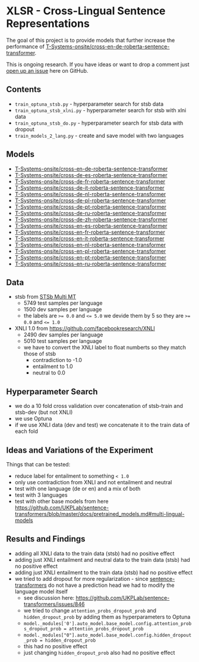 # XLSR - Cross-Lingual Sentence Representations
The goal of this project is to provide models that further increase the performance of [T-Systems-onsite/cross-en-de-roberta-sentence-transformer](https://huggingface.co/T-Systems-onsite/cross-en-de-roberta-sentence-transformer).

This is ongoing research. If you have ideas or want to drop a comment just
[open up an issue](https://github.com/German-NLP-Group/xlsr/issues/new) here on GitHub.

## Contents
- `train_optuna_stsb.py` - hyperparameter search for stsb data
- `train_optuna_stsb_xlni.py` - hyperparameter search for stsb with xlni data
- `train_optuna_stsb_do.py` - hyperparameter search for stsb data with dropout
- `train_models_2_lang.py` - create and save model with two languages

## Models
- [T-Systems-onsite/cross-en-de-roberta-sentence-transformer](https://huggingface.co/T-Systems-onsite/cross-en-de-roberta-sentence-transformer)
- [T-Systems-onsite/cross-de-es-roberta-sentence-transformer](https://huggingface.co/T-Systems-onsite/cross-de-es-roberta-sentence-transformer)
- [T-Systems-onsite/cross-de-fr-roberta-sentence-transformer](https://huggingface.co/T-Systems-onsite/cross-de-fr-roberta-sentence-transformer)
- [T-Systems-onsite/cross-de-it-roberta-sentence-transformer](https://huggingface.co/T-Systems-onsite/cross-de-it-roberta-sentence-transformer)
- [T-Systems-onsite/cross-de-nl-roberta-sentence-transformer](https://huggingface.co/T-Systems-onsite/cross-de-nl-roberta-sentence-transformer)
- [T-Systems-onsite/cross-de-pl-roberta-sentence-transformer](https://huggingface.co/T-Systems-onsite/cross-de-pl-roberta-sentence-transformer)
- [T-Systems-onsite/cross-de-pt-roberta-sentence-transformer](https://huggingface.co/T-Systems-onsite/cross-de-pt-roberta-sentence-transformer)
- [T-Systems-onsite/cross-de-ru-roberta-sentence-transformer](https://huggingface.co/T-Systems-onsite/cross-de-ru-roberta-sentence-transformer)
- [T-Systems-onsite/cross-de-zh-roberta-sentence-transformer](https://huggingface.co/T-Systems-onsite/cross-de-zh-roberta-sentence-transformer)
- [T-Systems-onsite/cross-en-es-roberta-sentence-transformer](https://huggingface.co/T-Systems-onsite/cross-en-es-roberta-sentence-transformer)
- [T-Systems-onsite/cross-en-fr-roberta-sentence-transformer](https://huggingface.co/T-Systems-onsite/cross-en-fr-roberta-sentence-transformer)
- [T-Systems-onsite/cross-en-it-roberta-sentence-transformer](https://huggingface.co/T-Systems-onsite/cross-en-it-roberta-sentence-transformer)
- [T-Systems-onsite/cross-en-nl-roberta-sentence-transformer](https://huggingface.co/T-Systems-onsite/cross-en-nl-roberta-sentence-transformer)
- [T-Systems-onsite/cross-en-pl-roberta-sentence-transformer](https://huggingface.co/T-Systems-onsite/cross-en-pl-roberta-sentence-transformer)
- [T-Systems-onsite/cross-en-pt-roberta-sentence-transformer](https://huggingface.co/T-Systems-onsite/cross-en-pt-roberta-sentence-transformer)
- [T-Systems-onsite/cross-en-ru-roberta-sentence-transformer](https://huggingface.co/T-Systems-onsite/cross-en-ru-roberta-sentence-transformer)

## Data
- stsb from [STSb Multi MT](https://github.com/PhilipMay/stsb-multi-mt)
  - 5749 test samples per language
  - 1500 dev samples per language
  - the labels are `>= 0.0` and `<= 5.0` we devide them by 5 so they are `>= 0.0` and `<= 1.0`
- XNLI 1.0 from https://github.com/facebookresearch/XNLI
  - 2490 dev samples per language
  - 5010 test samples per language
  - we have to convert the XNLI label to float numberts so they match those of stsb
    - contradiction to -1.0
    - entailment to 1.0
    - neutral to 0.0

## Hyperparameter Search
- we do a 10 fold cross validation over concatenation of stsb-train and stsb-dev (but not XNLI)
- we use Optuna
- if we use XNLI data (dev and test) we concatenate it to the train data of each fold

## Ideas and Variations of the Experiment
Things that can be tested:
- reduce label for entailment to something `< 1.0`
- only use contradiction from XNLI and not entailment and neutral
- test with one language (de or en) and a mix of both
- test with 3 languages
- test with other base models from here https://github.com/UKPLab/sentence-transformers/blob/master/docs/pretrained_models.md#multi-lingual-models

## Results and Findings
- adding all XNLI data to the train data (stsb) had no positive effect
- adding just XNLI entailment and neutral data to the train data (stsb) had no positive effect
- adding just XNLI entailment to the train data (stsb) had no positive effect
- we tried to add dropout for more regularization - since [sentence-transformers](https://github.com/UKPLab/sentence-transformers/) do not have a prediction head we had to modify the language model itself
  - see discussion here: https://github.com/UKPLab/sentence-transformers/issues/846 
  - we tried to change `attention_probs_dropout_prob` and `hidden_dropout_prob` by adding them as hyperparameters to Optuna
  - `model._modules['0'].auto_model.base_model.config.attention_probs_dropout_prob = attention_probs_dropout_prob`
  - `model._modules["0"].auto_model.base_model.config.hidden_dropout_prob = hidden_dropout_prob`
  - this had no positive effect
  - just changing `hidden_dropout_prob` also had no positive effect
